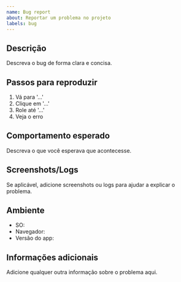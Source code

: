 ```yaml
---
name: Bug report
about: Reportar um problema no projeto
labels: bug
---
```


## Descrição

Descreva o bug de forma clara e concisa.

## Passos para reproduzir

1. Vá para '...'
2. Clique em '...'
3. Role até '...'
4. Veja o erro

## Comportamento esperado

Descreva o que você esperava que acontecesse.

## Screenshots/Logs

Se aplicável, adicione screenshots ou logs para ajudar a explicar o problema.

## Ambiente

- SO:
- Navegador:
- Versão do app:

## Informações adicionais

Adicione qualquer outra informação sobre o problema aqui.
